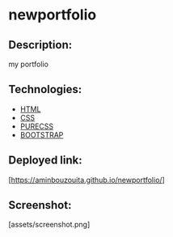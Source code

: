 # newportfolio
## Description:

 my portfolio
 
## Technologies:

* [HTML](#HTML)
* [CSS](#CSS)
* [PURECSS](#PURECSS)
* [BOOTSTRAP](#BOOTSTRAP)

## Deployed link:
[https://aminbouzouita.github.io/newportfolio/]

## Screenshot:
[assets/screenshot.png]